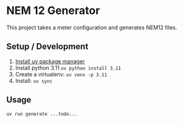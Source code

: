 # NEM 12 Generator

This project takes a meter configuration and generates NEM12 files.


## Setup / Development

1. [Install uv package manager](https://docs.astral.sh/uv/getting-started/installation/)
2. Install python 3.11 `uv python install 3.11`
3. Create a virtualenv: `uv venv -p 3.11`
4. Install: `uv sync`


## Usage

```sh
uv run generate ...todo...
```
